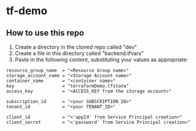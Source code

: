 # tf-demo

## How to use this repo

1. Create a directory in the cloned repo called "dev"
2. Create a file in this directory called "backend.tfvars"
3. Paste in the following content, substituting your values as appropriate:

``` 
resource_group_name  = "<Resource Group name>"
storage_account_name = "<Storage Account name>"
container_name       = "<container name>"
key                  = "terraformDemo.tfstate"
access_key           = "<ACCESS_KEY from the storage account>"

subscription_id      = "<your SUBSCRIPTION_ID>"
tenant_id            = "<your TENANT_ID>"

client_id            = "<'appId' from Service Principal creation>"
client_secret        = "<'password' from Service Principal creation>"
```

